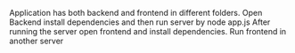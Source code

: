 Application has both backend and frontend in different folders.
Open Backend install dependencies and then run server by node app.js
After running the server open frontend and install dependencies.
Run frontend in another server

